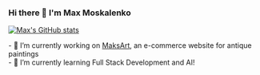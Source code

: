 ### Hi there 👋 I'm Max Moskalenko

[![Max's GitHub stats](https://github-readme-stats.vercel.app/api?username=MadMax2121)](https://github.com/anuraghazra/github-readme-stats)
 <div> - 🔭 I’m currently working on <a href="https://github.com/MadMax2121/MaksArt" target="_blank">MaksArt</a>, an e-commerce website for antique paintings</div>
- 🌱 I’m currently learning Full Stack Development and AI!

